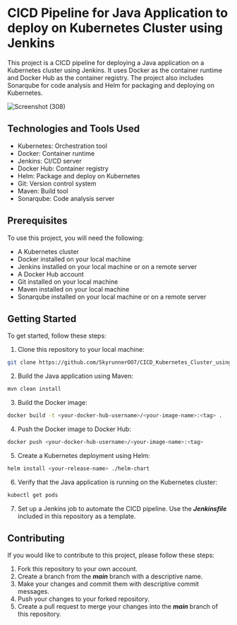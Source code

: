 # CICD Pipeline for Java Application to deploy on Kubernetes Cluster using Jenkins
This project is a CICD pipeline for deploying a Java application on a Kubernetes cluster using Jenkins. It uses Docker as the container runtime and Docker Hub as the container registry. The project also includes Sonarqube for code analysis and Helm for packaging and deploying on Kubernetes.


![Screenshot (308)](https://user-images.githubusercontent.com/70194383/230273075-a9a924e8-71be-4d77-bdf5-c1ef53f4ccc4.png)



## Technologies and Tools Used
* Kubernetes: Orchestration tool
* Docker: Container runtime
* Jenkins: CI/CD server
* Docker Hub: Container registry
* Helm: Package and deploy on Kubernetes
* Git: Version control system
* Maven: Build tool
* Sonarqube: Code analysis server

## Prerequisites
To use this project, you will need the following:

* A Kubernetes cluster
* Docker installed on your local machine
* Jenkins installed on your local machine or on a remote server
* A Docker Hub account
* Git installed on your local machine
* Maven installed on your local machine
* Sonarqube installed on your local machine or on a remote server


## Getting Started
To get started, follow these steps:

1. Clone this repository to your local machine:

~~~sh
git clone https://github.com/SkyrunnerOO7/CICD_Kubernetes_Cluster_using_Jenkins.git
~~~

2. Build the Java application using Maven:
~~~sh
mvn clean install
~~~

3. Build the Docker image:
~~~sh
docker build -t <your-docker-hub-username>/<your-image-name>:<tag> .
~~~

4. Push the Docker image to Docker Hub:
~~~sh
docker push <your-docker-hub-username>/<your-image-name>:<tag>
~~~

5. Create a Kubernetes deployment using Helm:
~~~sh
helm install <your-release-name> ./helm-chart
~~~

6. Verify that the Java application is running on the Kubernetes cluster:
~~~sh
kubectl get pods
~~~

7. Set up a Jenkins job to automate the CICD pipeline. Use the ***Jenkinsfile*** included in this repository as a template.


## Contributing

If you would like to contribute to this project, please follow these steps:

1. Fork this repository to your own account.
2. Create a branch from the ***main*** branch with a descriptive name.
3. Make your changes and commit them with descriptive commit messages.
4. Push your changes to your forked repository.
5. Create a pull request to merge your changes into the ***main*** branch of this repository.

